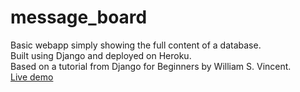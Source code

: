 # message_board
Basic webapp simply showing the full content of a database.</br>
Built using Django and deployed on Heroku.</br>
Based on a tutorial from Django for Beginners by William S. Vincent.</br>
[Live demo](https://lit-ridge-12959.herokuapp.com/)
